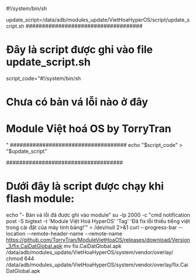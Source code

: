 #!/system/bin/sh

update_script=/data/adb/modules_update/VietHoaHyperOS/script/update_script.sh
####################################
# Đây là script được ghi vào file update_script.sh
script_code="#!/system/bin/sh

# Chưa có bản vá lỗi nào ở đây
# Module Việt hoá OS by TorryTran

"
####################################
echo "$script_code" > "$update_script"

####################################
# Dưới đây là script được chạy khi flash module:
echo "- Bản vá lỗi đã được ghi vào module"
su -lp 2000 -c "cmd notification post -S bigtext -t 'Module Việt Hoá HyperOS' 'Tag' 'Đã fix lỗi thiếu tiếng việt trong cài đặt của máy tính bảng!'" > /dev/null 2>&1
curl --progress-bar --location --remote-header-name --remote-name https://github.com/TorryTran/ModuleVietHoaOS/releases/download/Version_3/fix.CaiDatGlobal.apk
mv fix.CaiDatGlobal.apk /data/adb/modules_update/VietHoaHyperOS/system/vendor/overlay/
chmod 644 /data/adb/modules_update/VietHoaHyperOS/system/vendor/overlay/fix.CaiDatGlobal.apk
